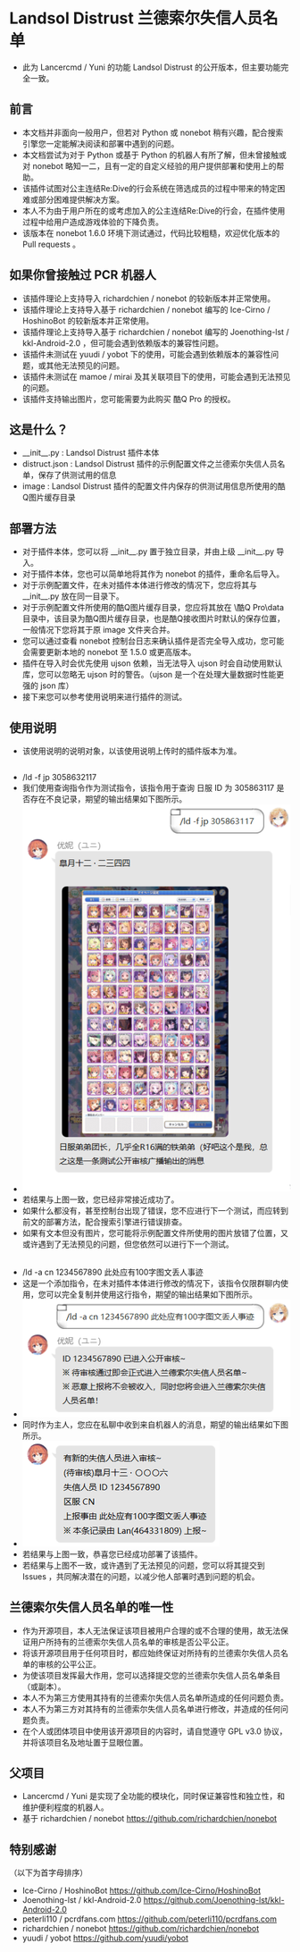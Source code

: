# Landsol Distrust 兰德索尔失信人员名单
* 此为 Lancercmd / Yuni 的功能 Landsol Distrust 的公开版本，但主要功能完全一致。
##
## 前言
* 本文档并非面向一般用户，但若对 Python 或 nonebot 稍有兴趣，配合搜索引擎您一定能解决阅读和部署中遇到的问题。
* 本文档尝试为对于 Python 或基于 Python 的机器人有所了解，但未曾接触或对 nonebot 略知一二，且有一定的自定义经验的用户提供部署和使用上的帮助。
* 该插件试图对公主连结Re:Dive的行会系统在筛选成员的过程中带来的特定困难或部分困难提供解决方案。
* 本人不为由于用户所在的或考虑加入的公主连结Re:Dive的行会，在插件使用过程中给用户造成游戏体验的下降负责。
* 该版本在 nonebot 1.6.0 环境下测试通过，代码比较粗糙，欢迎优化版本的 Pull requests 。
##
## 如果你曾接触过 PCR 机器人
* 该插件理论上支持导入 richardchien / nonebot 的较新版本并正常使用。
* 该插件理论上支持导入基于 richardchien / nonebot 编写的 Ice-Cirno / HoshinoBot 的较新版本并正常使用。
* 该插件理论上支持导入基于 richardchien / nonebot 编写的 Joenothing-lst / kkl-Android-2.0 ，但可能会遇到依赖版本的兼容性问题。
* 该插件未测试在 yuudi / yobot 下的使用，可能会遇到依赖版本的兼容性问题，或其他无法预见的问题。
* 该插件未测试在 mamoe / mirai 及其关联项目下的使用，可能会遇到无法预见的问题。
* 该插件支持输出图片，您可能需要为此购买 酷Q Pro 的授权。
##
## 这是什么？
* \_\_init\_\_.py : Landsol Distrust 插件本体
* distruct.json : Landsol Distrust 插件的示例配置文件之兰德索尔失信人员名单，保存了供测试用的信息
* image : Landsol Distrust 插件的配置文件内保存的供测试用信息所使用的酷Q图片缓存目录
##
## 部署方法
* 对于插件本体，您可以将 \_\_init\_\_.py 置于独立目录，并由上级 \_\_init\_\_.py 导入。
* 对于插件本体，您也可以简单地将其作为 nonebot 的插件，重命名后导入。
* 对于示例配置文件，在未对插件本体进行修改的情况下，您应将其与 \_\_init\_\_.py 放在同一目录下。
* 对于示例配置文件所使用的酷Q图片缓存目录，您应将其放在 \\酷Q Pro\\data 目录中，该目录为酷Q图片缓存目录，也是酷Q接收图片时默认的保存位置，一般情况下您将其于原 image 文件夹合并。
* 您可以通过查看 nonebot 控制台日志来确认插件是否完全导入成功，您可能会需要更新本地的 nonebot 至 1.5.0 或更高版本。
* 插件在导入时会优先使用 ujson 依赖，当无法导入 ujson 时会自动使用默认库，您可以忽略无 ujson 时的警告。（ujson 是一个在处理大量数据时性能更强的 json 库）
* 接下来您可以参考使用说明来进行插件的测试。
##
## 使用说明
* 该使用说明的说明对象，以该使用说明上传时的插件版本为准。
##
* /ld -f jp 3058632117  
* 我们使用查询指令作为测试指令，该指令用于查询 日服 ID 为 305863117 是否存在不良记录，期望的输出结果如下图所示。
* ![查询指令输出结果](./Sample1.png)
* 若结果与上图一致，您已经非常接近成功了。
* 如果什么都没有，甚至控制台出现了错误，您不应进行下一个测试，而应转到前文的部署方法，配合搜索引擎进行错误排查。
* 如果有文本但没有图片，您可能将示例配置文件所使用的图片放错了位置，又或许遇到了无法预见的问题，但您依然可以进行下一个测试。
##
* /ld -a cn 1234567890 此处应有100字图文丢人事迹
* 这是一个添加指令，在未对插件本体进行修改的情况下，该指令仅限群聊内使用，您可以完全复制并使用这行指令，期望的输出结果如下图所示。
* ![添加指令群聊输出结果](./Sample2.png)
* 同时作为主人，您应在私聊中收到来自机器人的消息，期望的输出结果如下图所示。
* ![添加指令私聊输出结果](./Sample3.png)
* 若结果与上图一致，恭喜您已经成功部署了该插件。
* 若结果与上图不一致，或许遇到了无法预见的问题，您可以将其提交到 Issues ，共同解决潜在的问题，以减少他人部署时遇到问题的机会。
##
## 兰德索尔失信人员名单的唯一性
* 作为开源项目，本人无法保证该项目被用户合理的或不合理的使用，故无法保证用户所持有的兰德索尔失信人员名单的审核是否公平公正。
* 将该开源项目用于任何项目时，都应始终保证对所持有的兰德索尔失信人员名单的审核的公平公正。
* 为使该项目发挥最大作用，您可以选择提交您的兰德索尔失信人员名单条目（或副本）。
* 本人不为第三方使用其持有的兰德索尔失信人员名单所造成的任何问题负责。
* 本人不为第三方对其持有的兰德索尔失信人员名单进行修改，并造成的任何问题负责。
* 在个人或团体项目中使用该开源项目的内容时，请自觉遵守 GPL v3.0 协议，并将该项目名及地址置于显眼位置。
##
## 父项目
* Lancercmd / Yuni 是实现了全功能的模块化，同时保证兼容性和独立性，和维护便利程度的机器人。
* 基于 richardchien / nonebot https://github.com/richardchien/nonebot
##
## 特别感谢
（以下为首字母排序）
* Ice-Cirno / HoshinoBot https://github.com/Ice-Cirno/HoshinoBot
* Joenothing-lst / kkl-Android-2.0 https://github.com/Joenothing-lst/kkl-Android-2.0
* peterli110 / pcrdfans.com https://github.com/peterli110/pcrdfans.com
* richardchien / nonebot https://github.com/richardchien/nonebot
* yuudi / yobot https://github.com/yuudi/yobot
